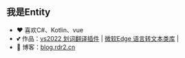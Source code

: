 ## 我是Entity

- ❤️ 喜欢C#、Kotlin、vue
- 💕 作品：<a href="https://github.com/Entity-Now/EnTranslate" target="_blank">vs2022 划词翻译插件</a> | <a href="https://github.com/Entity-Now/Edge_tts_sharp" target="_blank">微软Edge 语言转文本类库</a> | 
- 👻 博客：<a href="https://blog.rdr2.cn" target="_blank">blog.rdr2.cn</a>
